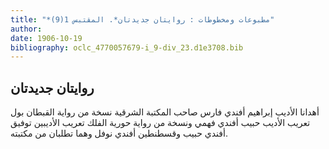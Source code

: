 ```yaml
---
title: "*مطبوعات ومخطوطات : روايتان جديدتان*. المقتبس 1(9)"
author: 
date: 1906-10-19
bibliography: oclc_4770057679-i_9-div_23.d1e3708.bib
---
```




##  روايتان جديدتان 


 أهدانا الأديب إبراهيم أفندي فارس صاحب المكتبة الشرقية نسخة من رواية القبطان بول تعريب الأديب حبيب أفندي فهمي ونسخة من رواية حورية الفلك تعريب الأديبين توفيق أفندي حبيب وقسطنطين أفندي نوفل وهما تطلبان من مكتبته. 
